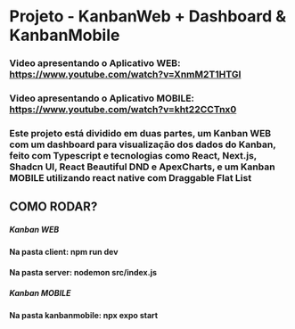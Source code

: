 # Projeto - KanbanWeb + Dashboard & KanbanMobile

### Video apresentando o Aplicativo WEB: https://www.youtube.com/watch?v=XnmM2T1HTGI
### Video apresentando o Aplicativo MOBILE: https://www.youtube.com/watch?v=kht22CCTnx0

### Este projeto está dividido em duas partes, um Kanban WEB com um dashboard para visualização dos dados do Kanban, feito com Typescript e tecnologias como React, Next.js, Shadcn UI, React Beautiful DND e ApexCharts, e um Kanban MOBILE utilizando react native com Draggable Flat List


## COMO RODAR?

##### Kanban WEB 
#### Na pasta client: npm run dev
#### Na pasta server: nodemon src/index.js

##### Kanban MOBILE
#### Na pasta kanbanmobile: npx expo start
